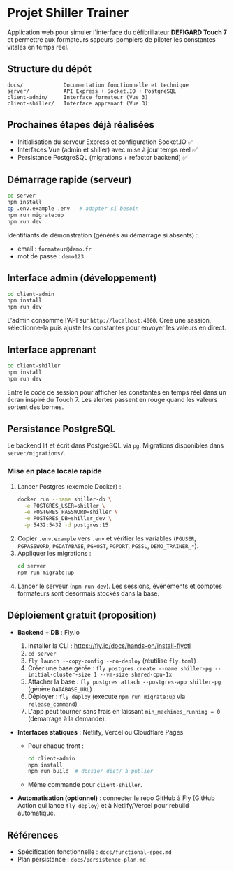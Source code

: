 # Projet Shiller Trainer

Application web pour simuler l'interface du défibrillateur **DEFIGARD Touch 7** et permettre aux formateurs sapeurs-pompiers de piloter les constantes vitales en temps réel.

## Structure du dépôt
```
docs/             Documentation fonctionnelle et technique
server/           API Express + Socket.IO + PostgreSQL
client-admin/     Interface formateur (Vue 3)
client-shiller/   Interface apprenant (Vue 3)
```

## Prochaines étapes déjà réalisées
- Initialisation du serveur Express et configuration Socket.IO ✅
- Interfaces Vue (admin et shiller) avec mise à jour temps réel ✅
- Persistance PostgreSQL (migrations + refactor backend) ✅

## Démarrage rapide (serveur)
```bash
cd server
npm install
cp .env.example .env   # adapter si besoin
npm run migrate:up
npm run dev
```

Identifiants de démonstration (générés au démarrage si absents) :
- email : `formateur@demo.fr`
- mot de passe : `demo123`

## Interface admin (développement)
```bash
cd client-admin
npm install
npm run dev
```

L'admin consomme l'API sur `http://localhost:4000`. Crée une session, sélectionne-la puis ajuste les constantes pour envoyer les valeurs en direct.

## Interface apprenant
```bash
cd client-shiller
npm install
npm run dev
```

Entre le code de session pour afficher les constantes en temps réel dans un écran inspiré du Touch 7. Les alertes passent en rouge quand les valeurs sortent des bornes.

## Persistance PostgreSQL
Le backend lit et écrit dans PostgreSQL via `pg`. Migrations disponibles dans `server/migrations/`.

### Mise en place locale rapide
1. Lancer Postgres (exemple Docker) :
   ```bash
   docker run --name shiller-db \
     -e POSTGRES_USER=shiller \
     -e POSTGRES_PASSWORD=shiller \
     -e POSTGRES_DB=shiller_dev \
     -p 5432:5432 -d postgres:15
   ```
2. Copier `.env.example` vers `.env` et vérifier les variables (`PGUSER`, `PGPASSWORD`, `PGDATABASE`, `PGHOST`, `PGPORT`, `PGSSL`, `DEMO_TRAINER_*`).
3. Appliquer les migrations :
   ```bash
   cd server
   npm run migrate:up
   ```
4. Lancer le serveur (`npm run dev`). Les sessions, événements et comptes formateurs sont désormais stockés dans la base.

## Déploiement gratuit (proposition)
- **Backend + DB** : Fly.io  
  1. Installer la CLI : <https://fly.io/docs/hands-on/install-flyctl>  
  2. `cd server`  
  3. `fly launch --copy-config --no-deploy` (réutilise `fly.toml`)  
  4. Créer une base gérée : `fly postgres create --name shiller-pg --initial-cluster-size 1 --vm-size shared-cpu-1x`  
  5. Attacher la base : `fly postgres attach --postgres-app shiller-pg` (génère `DATABASE_URL`)  
  6. Déployer : `fly deploy` (exécute `npm run migrate:up` via `release_command`)  
  7. L'app peut tourner sans frais en laissant `min_machines_running = 0` (démarrage à la demande).

- **Interfaces statiques** : Netlify, Vercel ou Cloudflare Pages  
  - Pour chaque front :
    ```bash
    cd client-admin
    npm install
    npm run build  # dossier dist/ à publier
    ```
  - Même commande pour `client-shiller`.

- **Automatisation (optionnel)** : connecter le repo GitHub à Fly (GitHub Action qui lance `fly deploy`) et à Netlify/Vercel pour rebuild automatique.

## Références
- Spécification fonctionnelle : `docs/functional-spec.md`
- Plan persistance : `docs/persistence-plan.md`
